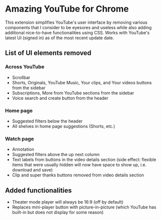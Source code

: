 # Amazing YouTube for Chrome

This extension simplifies YouTube's user interface by removing various components that I consider to be eyesores and useless while also adding additional nice-to-have functionalities using CSS. Works with YouTube's latest UI (signed in) as of the most recent update date.

## List of UI elements removed

### Across YouTube

- Scrollbar
- Shorts, Originals, YouTube Music, Your clips, and Your videos buttons from the sidebar
- Subscriptions, More from YouTube sections from the sidebar
- Voice search and create button from the header

### Home page

- Suggested filters below the header
- All shelves in home page suggestions (Shorts, etc.)

### Watch page

- Annotation
- Suggested filters above the up next column
- Text labels from buttons in the video details section (side effect: flexible items that were usually hidden will now have space to show up, i.e. download and save)
- Clip and super thanks buttons removed from video details section

## Added functionalities

- Theater mode player will always be 16:9 (off by default)
- Replaces mini-player button with picture-in-picture (which YouTube has built-in but does not display for some reason)
